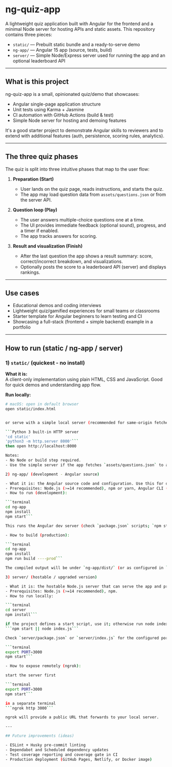# ng-quiz-app

A lightweight quiz application built with Angular for the frontend and a minimal Node server for hosting APIs and static assets. This repository contains three pieces:

- `static/` — Prebuilt static bundle and a ready-to-serve demo  
- `ng-app/` — Angular 15 app (source, tests, build)  
- `server/` — Simple Node/Express server used for running the app and an optional leaderboard API  

---

## What is this project

ng-quiz-app is a small, opinionated quiz/demo that showcases:

- Angular single-page application structure  
- Unit tests using Karma + Jasmine  
- CI automation with GitHub Actions (build & test)  
- Simple Node server for hosting and demoing features  

It's a good starter project to demonstrate Angular skills to reviewers and to extend with additional features (auth, persistence, scoring rules, analytics).  

---

## The three quiz phases

The quiz is split into three intuitive phases that map to the user flow:

1. **Preparation (Start)**  
   - User lands on the quiz page, reads instructions, and starts the quiz.  
   - The app may load question data from `assets/questions.json` or from the server API.  

2. **Question loop (Play)**  
   - The user answers multiple-choice questions one at a time.  
   - The UI provides immediate feedback (optional sound), progress, and a timer if enabled.  
   - The app tracks answers for scoring.  

3. **Result and visualization (Finish)**  
   - After the last question the app shows a result summary: score, correct/incorrect breakdown, and visualizations.  
   - Optionally posts the score to a leaderboard API (server) and displays rankings.  

---

## Use cases

- Educational demos and coding interviews  
- Lightweight quiz/gamified experiences for small teams or classrooms  
- Starter template for Angular beginners to learn testing and CI  
- Showcasing a full-stack (frontend + simple backend) example in a portfolio  

---

## How to run (static / ng-app / server)

### 1) `static/` (quickest - no install)

**What it is:**  
A client-only implementation using plain HTML, CSS and JavaScript. Good for quick demos and understanding app flow.  

**Run locally:**  

```bash
# macOS: open in default browser
open static/index.html


or serve with a simple local server (recommended for same-origin fetches):

```Python 3 built-in HTTP server
'cd static'
'python3 -m http.server 8000'```
then open http://localhost:8000

Notes:
- No Node or build step required.
- Use the simple server if the app fetches `assets/questions.json` to avoid CORS/file access issues.

2) ng-app/ (development - Angular source)

- What it is: the Angular source code and configuration. Use this for development or to build a production bundle.
- Prerequisites: Node.js (>=14 recommended), npm or yarn, Angular CLI (optional but helpful).
- How to run (development):

```terminal
cd ng-app
npm install
npm start```

This runs the Angular dev server (check `package.json` scripts; `npm start` typically runs `ng serve`). Open the printed URL (usually http://localhost:4200).

- How to build (production):

```terminal
cd ng-app
npm install
npm run build ----prod```

The compiled output will be under `ng-app/dist/` (or as configured in `angular.json`). You can then serve the built files with any static server.

3) server/ (hostable / upgraded version)

- What it is: the hostable Node.js server that can serve the app and provide server-side features like a leaderboard. This is the recommended folder to run when exposing the app (for example via ngrok).
- Prerequisites: Node.js (>=14 recommended), npm.
- How to run locally:

```terminal
cd server
npm install```

if the project defines a start script, use it; otherwise run node index.js
```npm start || node index.js```

Check `server/package.json` or `server/index.js` for the configured port (commonly 3000). If needed, set an env variable:

```terminal
export PORT=3000
npm start```

- How to expose remotely (ngrok):

start the server first

```terminal
export PORT=3000
npm start```

in a separate terminal
```ngrok http 3000```

ngrok will provide a public URL that forwards to your local server.

---

## Future improvements (ideas)

- ESLint + Husky pre-commit linting
- Dependabot and Scheduled dependency updates
- Test coverage reporting and coverage gate in CI
- Production deployment (GitHub Pages, Netlify, or Docker image)